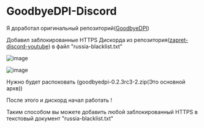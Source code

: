 # GoodbyeDPI-Discord
Я доработал оригинальный репозиторий(<a href="https://github.com/ValdikSS/GoodbyeDPI/releases">GoodbyeDPI</a>)

Добавил заблокированные HTTPS Дискорда из репозитория(<a href="https://github.com/Flowseal/zapret-discord-youtube/tree/main">zapret-discord-youtube</a>) в файл "russia-blacklist.txt"

![image](https://github.com/user-attachments/assets/5a1d5935-357d-40e3-b0a0-a05ff8bacb3a)

![image](https://github.com/user-attachments/assets/20a58110-93cb-4604-b5ba-e844cdc1e6d5)

Нужно будет распоковать (goodbyedpi-0.2.3rc3-2.zip(Это основной архв))

После этого и дискорд начал работать !

Таким способом вы можете добавить любой заблокированный HTTPS в текстовый документ "russia-blacklist.txt"
